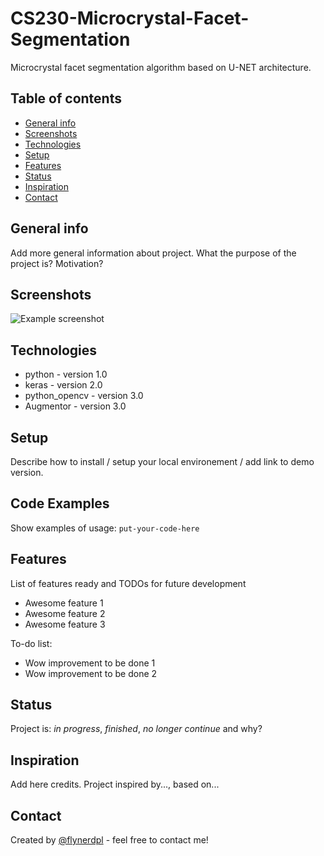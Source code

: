 # CS230-Microcrystal-Facet-Segmentation
Microcrystal facet segmentation algorithm based on U-NET architecture.

## Table of contents
* [General info](#general-info)
* [Screenshots](#screenshots)
* [Technologies](#technologies)
* [Setup](#setup)
* [Features](#features)
* [Status](#status)
* [Inspiration](#inspiration)
* [Contact](#contact)

## General info
Add more general information about project. What the purpose of the project is? Motivation?

## Screenshots
![Example screenshot](./img/predictions2.png)

## Technologies
* python - version 1.0
* keras - version 2.0
* python_opencv - version 3.0
* Augmentor - version 3.0

## Setup
Describe how to install / setup your local environement / add link to demo version.

## Code Examples
Show examples of usage:
`put-your-code-here`

## Features
List of features ready and TODOs for future development
* Awesome feature 1
* Awesome feature 2
* Awesome feature 3

To-do list:
* Wow improvement to be done 1
* Wow improvement to be done 2

## Status
Project is: _in progress_, _finished_, _no longer continue_ and why?

## Inspiration
Add here credits. Project inspired by..., based on...

## Contact
Created by [@flynerdpl](https://www.flynerd.pl/) - feel free to contact me!

